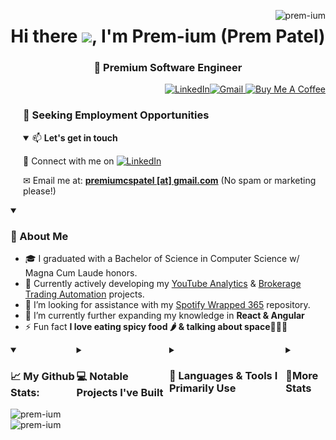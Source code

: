 <p align="right"><img align="right"
        src="https://komarev.com/ghpvc/?username=prem-ium&label=Profile%20views&color=0e75b6&style=flat"
        alt="prem-ium" /></p>
<h1 align="center">Hi there <img src="https://github.com/sudnyeshtalekar/sudnyeshtalekar/blob/master/Assets/Hi.gif"
        width="40px">, I'm Prem-ium (Prem Patel)<h3 align="center">🧠 Premium Software Engineer </h3></h1>
<p align="right"> <a href="https://www.linkedin.com/in/premiumpatel/" target="_blank">
        <img src="https://img.shields.io/badge/linkedin-%230077B5.svg?style=for-the-badge&logo=linkedin&logoColor=white" alt="LinkedIn"/></a><a href="mailto:premiumcspatel@gmail.com"><img src="https://img.shields.io/badge/Gmail-D14836?style=for-the-badge&logo=gmail&logoColor=white" alt="Gmail"/></a><a href="https://www.buymeacoffee.com/prem.ium" target="_blank">
        <img src="https://img.shields.io/badge/Buy%20Me%20a%20Coffee-ffdd00?style=for-the-badge&logo=buy-me-a-coffee&logoColor=black" alt="Buy Me A Coffee"/></a>
    
        
</p>

<div style="padding-left: 20px;">
        <h3>🤝 Seeking Employment Opportunities</h3>
<details open><summary>📫 <b>Let's get in touch</b></summary>
<p> 🎯 Connect with me on <a href="https://www.linkedin.com/in/premiumpatel/" target="_blank">
        <img src="https://img.shields.io/badge/linkedin-%230077B5.svg?style=for-the-badge&logo=linkedin&logoColor=white" alt="LinkedIn"/></a></p>
<p> ✉ Email me at: <a href="mailto:premiumcspatel@gmail.com"><strong>premiumcspatel [at] gmail.com</strong></a> (No spam or marketing please!)</p>
        </details>
</div>

<details open> <summary><h3>🚀 About Me</h3></summary>

- 🎓 I graduated with a Bachelor of Science in Computer Science w/ Magna Cum Laude honors.
- 🔭 Currently actively developing my [YouTube Analytics](https://github.com/Prem-ium/youtube-analytics-bot) & [Brokerage Trading Automation](https://github.com/Prem-ium/Auto-StockTrader) projects.
- 🤝 I’m looking for assistance with my [Spotify Wrapped 365](https://github.com/Prem-ium/Spotify-Wrapped-365) repository.
- 🌱 I’m currently further expanding my knowledge in **React & Angular**
- ⚡ Fun fact **I love eating spicy food 🌶️ & talking about space🌌🧑‍🚀**

</details>

<div markdown="1" style="display: flex;">
<details open>
    <summary><h3 align="left">📈 My Github Stats:</h3></summary>
    <img src="https://github-readme-stats.vercel.app/api?username=prem-ium&show_icons=true&theme=dark"
        alt="prem-ium" /><img src="https://github-readme-streak-stats.herokuapp.com/?user=prem-ium&theme=dark"
        alt="prem-ium" /></p>
</details>

<details>
    <summary>
        <h3>💻 Notable Projects I've Built</h3>
    </summary>
        <p>Click on images to open project repositories.</p>
   <div style="display: flex; flex-wrap: wrap;">
   <h4>🧠 Real-Time Emotion Recognition Metahuman 🧠</h4>
            
![Python](https://img.shields.io/badge/python-3670A0?style=for-the-badge&logo=python&logoColor=ffdd54)
![TensorFlow](https://img.shields.io/badge/TensorFlow-%23FF6F00.svg?style=for-the-badge&logo=TensorFlow&logoColor=white)
![NumPy](https://img.shields.io/badge/numpy-%23013243.svg?style=for-the-badge&logo=numpy&logoColor=white)
![Keras](https://img.shields.io/badge/Keras-%23D00000.svg?style=for-the-badge&logo=Keras&logoColor=white)

<p>This project features a Metahuman integrated with a facial recognition system capable of detecting facial expressions and predicting human emotions in real-time. The virtual Metahuman, created using Unreal Engine, utilizes machine learning models trained on collected data to mimic the user's most commonly detected emotion. The applications of this project are extensive, spanning sectors such as job training, therapy, education, and more, as the Metahuman can respond dynamically to changes in human emotional states.</p>
<a href="https://github.com/Prem-ium/Metahuman-Emotion-Recognition" target="_blank">
<img src="https://i.imgur.com/h9ztzp0.png" alt="Real-Time Emotion Recognition Metahuman" />
</a>
        <h4>📈 Automating Stock Brokerage Orders 🚀</h4>
            
  ![Python](https://img.shields.io/badge/python-3670A0?style=for-the-badge&logo=python&logoColor=ffdd54)
  ![Selenium](https://img.shields.io/badge/-selenium-%43B02A?style=for-the-badge&logo=selenium&logoColor=white)
  ![JavaScript](https://img.shields.io/badge/javascript-%23323330.svg?style=for-the-badge&logo=javascript&logoColor=%23F7DF1E)
  ![Mocha](https://img.shields.io/badge/-mocha-%238D6748?style=for-the-badge&logo=mocha&logoColor=white)
        
          
<p>This repository showcases my work on automating stock orders across multiple brokerages. The project offers a comprehensive set of features that enable users to automate brokerage orders across multiple stock tickers simultaneously. It supports various types of accounts such as Individual, IRA, etc., and is compatible with popular brokerages like Robinhood, Fidelity, Schwab, and more.</p>
        <a href="https://github.com/Prem-ium/Auto-StockTrader" target="_blank">
            <img src="https://i.imgur.com/aEL0f4P.png" alt="Automating Stock Brokerage Orders" />
        </a>
    </div>
    
<div style="display: flex; flex-wrap: wrap;">
<h4>📱 iMock - Fake iMessage Chat Messages</h4>
            
  ![TypeScript](https://img.shields.io/badge/typescript-%23007ACC.svg?style=for-the-badge&logo=typescript&logoColor=white)
  ![JavaScript](https://img.shields.io/badge/javascript-%23323330.svg?style=for-the-badge&logo=javascript&logoColor=%23F7DF1E)
  ![HTML5](https://img.shields.io/badge/html5-%23E34F26.svg?style=for-the-badge&logo=html5&logoColor=white) 
  ![CSS3](https://img.shields.io/badge/css3-%231572B6.svg?style=for-the-badge&logo=css3&logoColor=white)
  ![Netlify](https://img.shields.io/badge/netlify-%23000000.svg?style=for-the-badge&logo=netlify&logoColor=#00C7B7)
        
            
             
<p><a href="https://imock-imessage.netlify.app/" target="_blank">iMock</a> is a website that allows users to create realistic fake Apple iMessage conversations. Developed using TypeScript/JavaScript, HTML, and CSS, this project showcases my technical proficiency and creativity in front-end development. With an intuitive user interface and an easy-to-use control panel, iMock makes it simple to generate custom iMessage chat bubbles for any purpose.</p>
        <a href="https://imock-imessage.netlify.app/" target="_blank">
            <img src="https://i.imgur.com/lhHdLcF.png" alt="iMock - Fake iMessage Chat Messages" />
        </a>
    </div>
    
<div style="display: flex; flex-wrap: wrap;">
<h4>📊 YouTube Apprise - Analytics Bot</h4>
            
  ![Python](https://img.shields.io/badge/python-3670A0?style=for-the-badge&logo=python&logoColor=ffdd54) 
  ![Google Cloud](https://img.shields.io/badge/GoogleCloud-%234285F4.svg?style=for-the-badge&logo=google-cloud&logoColor=white)
  ![Docker](https://img.shields.io/badge/docker-%230db7ed.svg?style=for-the-badge&logo=docker&logoColor=white)
            
            
<p>A Discord bot that retrieves and outputs YouTube Analytics data. Developed using Python, this bot provides analytical reports including views, watch-time, estimated revenue, CPM, ad-impressions, among other analytics. With an easy setup through the Google Cloud Console, this bot makes it simple to access and analyze your YouTube data. This project showcases my technical proficiency in developing bots, efficient API communication, and integration with the Google Cloud Console to deliver valuable analytical insights.</p>
        <a href="https://github.com/Prem-ium/youtube-analytics-bot" target="_blank">
            <img src="https://i.imgur.com/7lYRYzG.png" alt="YouTube Apprise - Analytics Bot" />
        </a>
    </div>
</details>
<details>
  <summary><h3>🔧 Languages & Tools I Primarily Use</h3></summary>
  
  ![TypeScript](https://img.shields.io/badge/typescript-%23007ACC.svg?style=for-the-badge&logo=typescript&logoColor=white)
  ![JavaScript](https://img.shields.io/badge/javascript-%23323330.svg?style=for-the-badge&logo=javascript&logoColor=%23F7DF1E)
  ![HTML5](https://img.shields.io/badge/html5-%23E34F26.svg?style=for-the-badge&logo=html5&logoColor=white) 
  ![Bootstrap](https://img.shields.io/badge/bootstrap-%23563D7C.svg?style=for-the-badge&logo=bootstrap&logoColor=white)
  ![CSS3](https://img.shields.io/badge/css3-%231572B6.svg?style=for-the-badge&logo=css3&logoColor=white) 
  ![NodeJS](https://img.shields.io/badge/node.js-6DA55F?style=for-the-badge&logo=node.js&logoColor=white) 
  ![Python](https://img.shields.io/badge/python-3670A0?style=for-the-badge&logo=python&logoColor=ffdd54) 
  ![Java](https://img.shields.io/badge/java-%23ED8B00.svg?style=for-the-badge&logo=openjdk&logoColor=white)
  ![Express.js](https://img.shields.io/badge/express.js-%23404d59.svg?style=for-the-badge&logo=express&logoColor=%2361DAFB)
  ![Markdown](https://img.shields.io/badge/markdown-%23000000.svg?style=for-the-badge&logo=markdown&logoColor=white)
  ![Flask](https://img.shields.io/badge/flask-%23000.svg?style=for-the-badge&logo=flask&logoColor=white)
  ![OpenCV](https://img.shields.io/badge/opencv-%23white.svg?style=for-the-badge&logo=opencv&logoColor=white)
  ![Docker](https://img.shields.io/badge/docker-%230db7ed.svg?style=for-the-badge&logo=docker&logoColor=white)
  ![Selenium](https://img.shields.io/badge/-selenium-%43B02A?style=for-the-badge&logo=selenium&logoColor=white)
  ![Keras](https://img.shields.io/badge/Keras-%23D00000.svg?style=for-the-badge&logo=Keras&logoColor=white)
  ![NumPy](https://img.shields.io/badge/numpy-%23013243.svg?style=for-the-badge&logo=numpy&logoColor=white)
  ![Pandas](https://img.shields.io/badge/pandas-%23150458.svg?style=for-the-badge&logo=pandas&logoColor=white)
  ![Firebase](https://img.shields.io/badge/firebase-%23039BE5.svg?style=for-the-badge&logo=firebase)
  ![Netlify](https://img.shields.io/badge/netlify-%23000000.svg?style=for-the-badge&logo=netlify&logoColor=#00C7B7)
  ![Google Cloud](https://img.shields.io/badge/GoogleCloud-%234285F4.svg?style=for-the-badge&logo=google-cloud&logoColor=white)
  ![GitHub Actions](https://img.shields.io/badge/github%20actions-%232671E5.svg?style=for-the-badge&logo=githubactions&logoColor=white) 
  ![AWS](https://img.shields.io/badge/AWS-%23FF9900.svg?style=for-the-badge&logo=amazon-aws&logoColor=white) 
  ![Replit](https://img.shields.io/badge/Replit-DD1200?style=for-the-badge&logo=Replit&logoColor=white)
  ![PyCharm](https://img.shields.io/badge/pycharm-143?style=for-the-badge&logo=pycharm&logoColor=black&color=black&labelColor=green) 
  ![Visual Studio Code](https://img.shields.io/badge/Visual%20Studio%20Code-0078d7.svg?style=for-the-badge&logo=visual-studio-code&logoColor=white)
  ![Eclipse](https://img.shields.io/badge/Eclipse-FE7A16.svg?style=for-the-badge&logo=Eclipse&logoColor=white)
  ![IntelliJ IDEA](https://img.shields.io/badge/IntelliJIDEA-000000.svg?style=for-the-badge&logo=intellij-idea&logoColor=white)
  ![Git](https://img.shields.io/badge/git-%23F05033.svg?style=for-the-badge&logo=git&logoColor=white)
  ![GitHub](https://img.shields.io/badge/github-%23121011.svg?style=for-the-badge&logo=github&logoColor=white)
</details>

<details>
  <summary><h3>📌More Stats</h3></summary>
  <div style="display: flex; flex-wrap: wrap;">
          <h4>🎯 Metrics</h4>
                <img src="/github-metrics.svg" alt="Metrics">
          <h4>💫 Repo Star Data</h4>
                <img style="margin-left: 10px; margin-right: 10px;" align="top" src="metrics.plugin.stargazers.svg" alt="Stargazers">
          <h4>📝 Habits</h4>
                <img style="margin-left: 10px; margin-right: 10px;" align="top" src="metrics.plugin.habits.facts.svg" alt="habits">
          <h4>📂 Featured Repos</h4>
                <img style="margin-left: 10px; margin-right: 10px;" align="top" src="metrics.plugin.repositories.pinned.svg" alt="repos"/>
  </div>
</details>

<!--**Prem-ium/Prem-ium** is a ✨ _special_ ✨ repository because its `README.md` (this file) appears on your GitHub profile.-->
